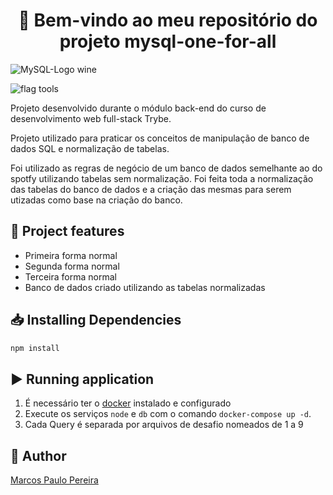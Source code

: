 <h1 align="center">🎉 Bem-vindo ao meu repositório do projeto mysql-one-for-all</h1>

![MySQL-Logo wine](https://user-images.githubusercontent.com/104791582/199247676-79ad1fcf-ee74-4fe5-a045-4ebea1f46cc1.png)

![flag tools](https://img.shields.io/badge/Tools-VScode%20|%20WorkBanch|%20|%20MySql%20|%20Docker-blue)

<p>Projeto desenvolvido durante o módulo back-end do curso de desenvolvimento web full-stack Trybe.</p>
<p>Projeto utilizado para praticar os conceitos de manipulação de banco de dados SQL e normalização de tabelas.</p>
<p>Foi utilizado as regras de negócio de um banco de dados semelhante ao do spotfy utilizando tabelas sem normalização. Foi feita toda a normalização das tabelas do banco de dados e a criação das mesmas para serem utizadas como base na criação do banco.</p>

## 🔨 Project features

<ul>
<li>Primeira forma normal</li>
<li>Segunda forma normal</li>
<li>Terceira forma normal</li>
<li>Banco de dados criado utilizando as tabelas normalizadas</li>
</ul>

## 📥 Installing Dependencies

```bash
npm install
``` 

## ▶️ Running application

<ol>
<li>É necessário ter o <a href='https://www.docker.com/'>docker</a> instalado e configurado</li>
<li>Execute os serviços <code>node</code> e <code>db</code> com o comando <code>docker-compose up -d</code>.</li>
<li>Cada Query é separada por arquivos de desafio nomeados de 1 a 9</li>
</ol>

## 🧔 Author

<div class="badge-base LI-profile-badge" data-locale="pt_BR" data-size="medium" data-theme="dark" data-type="VERTICAL" data-vanity="dev-marcospaulo" data-version="v1"><a class="badge-base__link LI-simple-link" href="https://br.linkedin.com/in/dev-marcospaulo?trk=profile-badge">Marcos Paulo Pereira</a></div>
